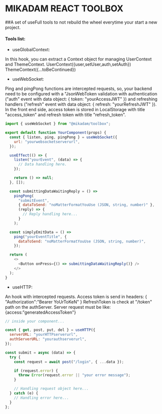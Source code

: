 # MIKADAM REACT TOOLBOX

##A set of useFull tools to not rebuild the wheel everytime your start a new project.

#### Tools list:

- useGlobalContext:

In this hook, you can extract a Context object for managing UserContext and ThemeContext.
UserContext({user,setUser,auth,setAuth})
ThemeContext({...toBeContinued})

- useWebSocket:

Ping and pingPong functions are intercepted requests, so, your backend need to be configured with a "JsonWebToken validation with authentication ("auth" event with data object: { token: "yourAccessJWT" }) and refreshing handlers ("refresh" event with data object: { refresh: "yourRefreshJWT" }). In the front end side, access token is stored in LocalStorage with title "access_token" and refresh token with title "refresh_token".

```javascript
import { useWebSocket } from "@mikadam/toolbox";

export default function YourComponent(props) {
  const { listen, ping, pingPong } = useWebSocket({
    url: "yourwebsocketserverurl",
  });

  useEffect(() => {
    listen("yourEvent", (data) => {
      // Data handling here.
    });

    return () => null;
  }, []);

  const submittingDataWaitingReply = () =>
    pingPong(
      "submitEvent",
      { dataToSend: "noMatterFormatYouUse (JSON, string, number)" },
      (reply) => {
        // Reply handling here...
      }
    );

  const simplyEmitData = () =>
    ping("yourEventTitle", {
      dataToSend: "noMatterFormatYouUse (JSON, string, number)",
    });

  return (
    <>
      <Button onPress={() => submittingDataWaitingReply()} />
    </>
  );
}
```

- useHTTP:

An hook with intercepted requests.
Access token is send in headers: { "Authorization":"Bearer YoUrToKeN" }
RefreshToken is check at "/token" path on the authServer. Server request must be like: {access:"generatedAccessToken"}

```javascript
// inside your component...

const { get, post, put, del } = useHTTP({
  serverURL: "yourHTTPserverurl",
  authServerURL: "yourauthserverurl",
});

const submit = async (data) => {
  try {
    const request = await post("/login", { ...data });

    if (request.error) {
      throw Error(request.error || "your error message");
    }

    // Handling request object here...
  } catch (e) {
    // Handling error here...
  }
};
```
